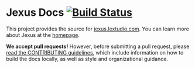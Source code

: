 Jexus Docs [![Build Status](https://travis-ci.org/jexuswebserver/jexus_docs.svg?branch=master)](https://travis-ci.org/jexuswebserver/jexus_docs)
======================================================================================================================================

This project provides the source for [jexus.lextudio.com](http://jexus.lextudio.com/). You can learn more about Jexus at the [homepage](http://jexus.org).

**We accept pull requests!** However, before submitting a pull request, please [read the CONTRIBUTING guidelines](CONTRIBUTING.md), which include information on how to build the docs locally, as well as style and organizational guidance.
